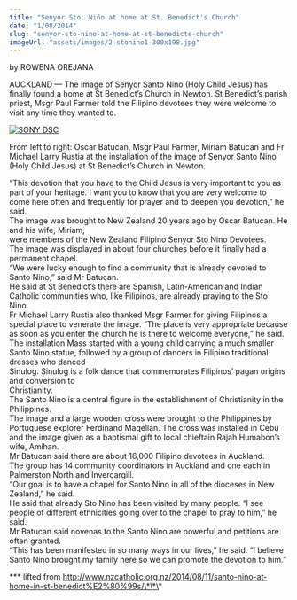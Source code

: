```yaml
---
title: "Senyor Sto. Niño at home at St. Benedict's Church"
date: "1/08/2014"
slug: "senyor-sto-nino-at-home-at-st-benedicts-church"
imageUrl: "assets/images/2-stonino1-300x198.jpg"
---
```


by ROWENA OREJANA

AUCKLAND — The image of Senyor Santo Nino (Holy Child Jesus) has finally found a home at St Benedict’s Church in Newton. St Benedict’s parish priest, Msgr Paul Farmer told the Filipino devotees they were welcome to visit any time they wanted to.

[![](https://i0.wp.com/www.nzcatholic.org.nz/wp-content/uploads/2014/08/2-stonino1-300x198.jpg?resize=300%2C198 "SONY DSC")](http://www.nzcatholic.org.nz/2014/08/11/santo-nino-at-home-in-st-benedict%e2%80%99s/sony-dsc-127/)

From left to right: Oscar Batucan, Msgr Paul Farmer, Miriam Batucan and Fr Michael Larry Rustia at the installation of the image of Senyor Santo Nino (Holy Child Jesus) at St Benedict’s Church in Newton.

“This devotion that you have to the Child Jesus is very important to you as part of your heritage. I want you to know that you are very welcome to come here often and frequently for prayer and to deepen you devotion,” he said.  
The image was brought to New Zealand 20 years ago by Oscar Batucan. He and his wife, Miriam,  
were members of the New Zealand Filipino Senyor Sto Nino Devotees.  
The image was displayed in about four churches before it finally had a permanent chapel.  
“We were lucky enough to find a community that is already devoted to Santo Nino,” said Mr Batucan.  
He said at St Benedict’s there are Spanish, Latin-American and Indian Catholic communities who, like Filipinos, are already praying to the Sto Nino.  
Fr Michael Larry Rustia also thanked Msgr Farmer for giving Filipinos a special place to venerate the image. “The place is very appropriate because as soon as you enter the church he is there to welcome everyone,” he said.  
The installation Mass started with a young child carrying a much smaller Santo Nino statue, followed by a group of dancers in Filipino traditional dresses who danced  
Sinulog. Sinulog is a folk dance that commemorates Filipinos’ pagan origins and conversion to  
Christianity.  
The Santo Nino is a central figure in the establishment of Christianity in the Philippines.  
The image and a large wooden cross were brought to the Philippines by Portuguese explorer Ferdinand Magellan. The cross was installed in Cebu and the image given as a baptismal gift to local chieftain Rajah Humabon’s wife, Amihan.  
Mr Batucan said there are about 16,000 Filipino devotees in Auckland.  
The group has 14 community coordinators in Auckland and one each in Palmerston North and Invercargill.  
“Our goal is to have a chapel for Santo Nino in all of the dioceses in New Zealand,” he said.  
He said that already Sto Nino has been visited by many people. “I see people of different ethnicities going over to the chapel to pray to him,” he said.  
Mr Batucan said novenas to the Santo Nino are powerful and petitions are often granted.  
“This has been manifested in so many ways in our lives,” he said. “I believe Santo Nino brought my family here so we can promote the devotion to him.”

\*\*\* lifted from http://www.nzcatholic.org.nz/2014/08/11/santo-nino-at-home-in-st-benedict%E2%80%99s/\*\*\*